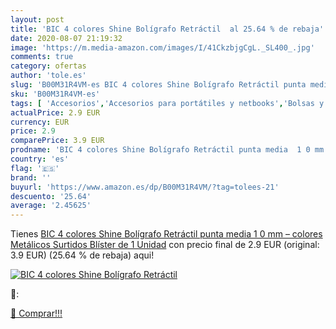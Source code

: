 ```yaml
---
layout: post
title: 'BIC 4 colores Shine Bolígrafo Retráctil  al 25.64 % de rebaja'
date: 2020-08-07 21:19:32
image: 'https://m.media-amazon.com/images/I/41CkzbjgCgL._SL400_.jpg'
comments: true
category: ofertas
author: 'tole.es'
slug: 'B00M31R4VM-es BIC 4 colores Shine Bolígrafo Retráctil punta media 1 0 mm...'
sku: 'B00M31R4VM-es'
tags: [ 'Accesorios','Accesorios para portátiles y netbooks','Bolsas y fundas para portátiles y netbooks','Cámaras analógicas','Cámaras instantáneas analógicas','Electrónica','Fotografía y videocámaras','Herramientas de mano para jardinería','Informática','Jardinería','Jardín','Mochilas para portátiles y netbooks','Tabletas gráficas','Teclados, ratones y periféricos de entrada','Tijeras de podar para jardinería','bolígrafo', ]
actualPrice: 2.9 EUR
currency: EUR
price: 2.9
comparePrice: 3.9 EUR
prodname: 'BIC 4 colores Shine Bolígrafo Retráctil punta media  1 0 mm  – colores Metálicos Surtidos  Blíster de 1 Unidad'
country: 'es'
flag: '🇪🇸'
brand: ''
buyurl: 'https://www.amazon.es/dp/B00M31R4VM/?tag=tolees-21'
descuento: '25.64'
average: '2.45625'
---
```


Tienes [BIC 4 colores Shine Bolígrafo Retráctil punta media  1 0 mm  – colores Metálicos Surtidos  Blíster de 1 Unidad](https://www.amazon.es/dp/B00M31R4VM/?tag=tolees-21) con precio final de  2.9 EUR (original: 3.9 EUR) (25.64 %  de rebaja) aqui!

[![BIC 4 colores Shine Bolígrafo Retráctil ](https://m.media-amazon.com/images/I/41CkzbjgCgL._SL400_.jpg)](https://www.amazon.es/dp/B00M31R4VM/?tag=tolees-21)

🔎:


[🛒 Comprar!!!](https://www.amazon.es/dp/B00M31R4VM/?tag=tolees-21)
